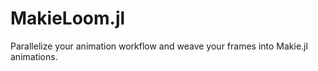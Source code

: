 # MakieLoom.jl
Parallelize your animation workflow and weave your frames into Makie.jl animations. 
